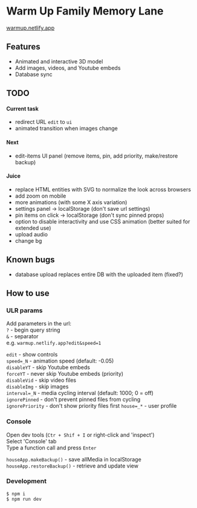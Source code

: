 # Warm Up Family Memory Lane

[warmup.netlify.app](https://warmup.netlify.app/)

## Features

- Animated and interactive 3D model
- Add images, videos, and Youtube embeds
- Database sync

## TODO

#### Current task

- redirect URL `edit` to `ui`
- animated transition when images change

#### Next

- edit-items UI panel (remove items, pin, add priority, make/restore backup)

#### Juice

- replace HTML entities with SVG to normalize the look across browsers
- add zoom on mobile
- more animations (with some X axis variation)
- settings panel -> localStorage (don't save url settings)
- pin items on click -> localStorage (don't sync pinned props)
- option to disable interactivity and use CSS animation (better suited for extended use)
- upload audio
- change bg

## Known bugs

- database upload replaces entire DB with the uploaded item (fixed?)

## How to use

### ULR params

Add parameters in the url:  
`?` - begin query string  
`&` - separator  
e.g. `warmup.netlify.app?edit&speed=1`

[//]: # "Remember double space at end each of line"

`edit` - show controls  
`speed=_N` - animation speed (default: -0.05)  
`disableYT` - skip Youtube embeds  
`forceYT` - never skip Youtube embeds (priority)  
`disableVid` - skip video files  
`disableImg` - skip images  
`interval=_N` - media cycling interval (default: 1000; 0 = off)  
`ignorePinned` - don't prevent pinned files from cycling  
`ignorePriority` - don't show priority files first
`house=_*` - user profile

### Console

Open dev tools (`Ctr + Shif + I` or right-click and 'inspect')  
Select 'Console' tab  
Type a function call and press `Enter`

`houseApp.makeBackup()` - save allMedia in localStorage  
`houseApp.restoreBackup()` - retrieve and update view

### Development

```
$ npm i
$ npm run dev
```

